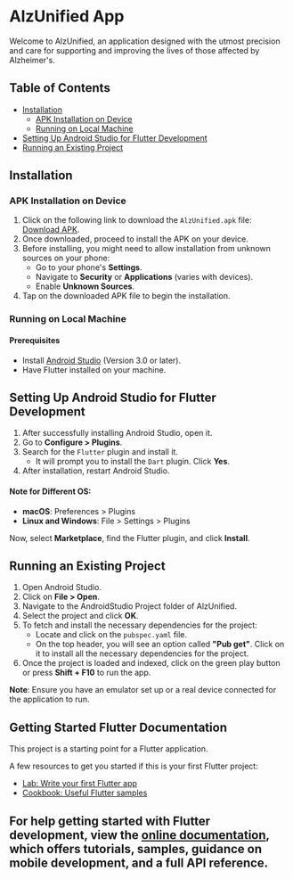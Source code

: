 # AlzUnified App

Welcome to AlzUnified, an application designed with the utmost precision and care for supporting and improving the lives of those affected by Alzheimer's.

## Table of Contents
- [Installation](#installation)
  - [APK Installation on Device](#apk-installation-on-device)
  - [Running on Local Machine](#running-on-local-machine)
- [Setting Up Android Studio for Flutter Development](#setting-up-android-studio-for-flutter-development)
- [Running an Existing Project](#running-an-existing-project)

## Installation

### APK Installation on Device
1. Click on the following link to download the `AlzUnified.apk` file: [Download APK](https://drive.google.com/drive/folders/1dvxf9FSrPQlOUK5URYdGUea-2uVWov_Q?usp=sharing).
2. Once downloaded, proceed to install the APK on your device.
3. Before installing, you might need to allow installation from unknown sources on your phone:
   - Go to your phone's **Settings**.
   - Navigate to **Security** or **Applications** (varies with devices).
   - Enable **Unknown Sources**.
4. Tap on the downloaded APK file to begin the installation.

### Running on Local Machine

#### Prerequisites
- Install [Android Studio](https://developer.android.com/studio) (Version 3.0 or later).
- Have Flutter installed on your machine.

## Setting Up Android Studio for Flutter Development

1. After successfully installing Android Studio, open it.
2. Go to **Configure > Plugins**.
3. Search for the `Flutter` plugin and install it.
   - It will prompt you to install the `Dart` plugin. Click **Yes**.
4. After installation, restart Android Studio.

#### Note for Different OS:
- **macOS**: Preferences > Plugins
- **Linux and Windows**: File > Settings > Plugins 

Now, select **Marketplace**, find the Flutter plugin, and click **Install**.

## Running an Existing Project

1. Open Android Studio.
2. Click on **File > Open**.
3. Navigate to the AndroidStudio Project folder of AlzUnified.
4. Select the project and click **OK**.
5. To fetch and install the necessary dependencies for the project:
   - Locate and click on the `pubspec.yaml` file.
   - On the top header, you will see an option called **"Pub get"**. Click on it to install all the necessary dependencies for the project.
6. Once the project is loaded and indexed, click on the green play button or press **Shift + F10** to run the app.

**Note**: Ensure you have an emulator set up or a real device connected for the application to run.



## Getting Started Flutter Documentation

This project is a starting point for a Flutter application.

A few resources to get you started if this is your first Flutter project:

- [Lab: Write your first Flutter app](https://docs.flutter.dev/get-started/codelab)
- [Cookbook: Useful Flutter samples](https://docs.flutter.dev/cookbook)

For help getting started with Flutter development, view the
[online documentation](https://docs.flutter.dev/), which offers tutorials,
samples, guidance on mobile development, and a full API reference.
---

